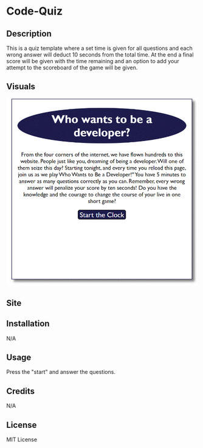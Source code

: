 # Code-Quiz


## Description

This is a quiz template where a set time is given for all questions and each wrong answer will deduct 10 seconds from the total time. At the end a final score will be given with the time remaining and an option to add your attempt to the scoreboard of the game will be given.

## Visuals
![Alt text](https://github.com/CleanupS20/Code-Quiz/blob/main/assets/website%20Screenshot.gif)

## Site


## Installation

N/A

## Usage

Press the "start" and answer the questions.


## Credits

N/A

## License

MIT License